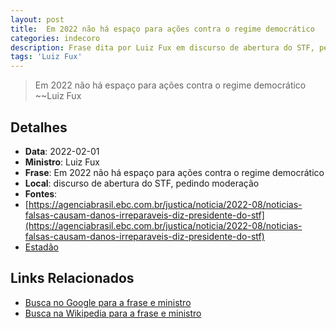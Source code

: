 ```yaml
---
layout: post
title:  Em 2022 não há espaço para ações contra o regime democrático
categories: indecoro
description: Frase dita por Luiz Fux em discurso de abertura do STF, pedindo moderação
tags: 'Luiz Fux'
---
```


> Em 2022 não há espaço para ações contra o regime democrático
> ~~Luiz Fux

## Detalhes
- **Data**: 2022-02-01
- **Ministro**: Luiz Fux
- **Frase**: Em 2022 não há espaço para ações contra o regime democrático
- **Local**: discurso de abertura do STF, pedindo moderação
- **Fontes**:
- [https://agenciabrasil.ebc.com.br/justica/noticia/2022-08/noticias-falsas-causam-danos-irreparaveis-diz-presidente-do-stf](https://agenciabrasil.ebc.com.br/justica/noticia/2022-08/noticias-falsas-causam-danos-irreparaveis-diz-presidente-do-stf)
- [Estadão](Estadão)

## Links Relacionados
- [Busca no Google para a frase e ministro](https://www.google.com/search?q=%22Luiz%20Fux%22%2BEm%202022%20n%C3%A3o%20h%C3%A1%20espa%C3%A7o%20para%20a%C3%A7%C3%B5es%20contra%20o%20regime%20democr%C3%A1tico%2Bdiscurso%20de%20abertura%20do%20STF%2C%20pedindo%20modera%C3%A7%C3%A3o)
- [Busca na Wikipedia para a frase e ministro](https://en.wikipedia.org/w/index.php?search=%22Luiz%20Fux%22%2BEm%202022%20n%C3%A3o%20h%C3%A1%20espa%C3%A7o%20para%20a%C3%A7%C3%B5es%20contra%20o%20regime%20democr%C3%A1tico%2Bdiscurso%20de%20abertura%20do%20STF%2C%20pedindo%20modera%C3%A7%C3%A3o)
